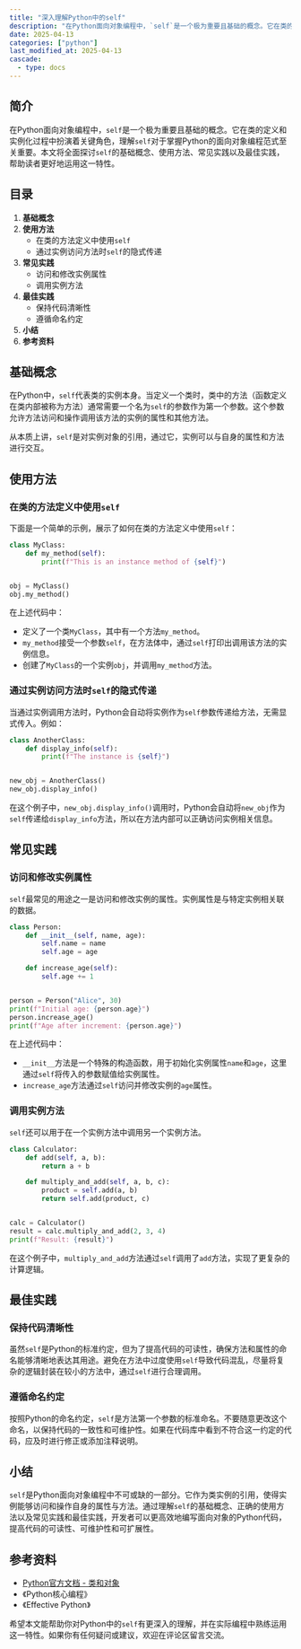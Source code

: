 ```yaml
---
title: "深入理解Python中的self"
description: "在Python面向对象编程中，`self`是一个极为重要且基础的概念。它在类的定义和实例化过程中扮演着关键角色，理解`self`对于掌握Python的面向对象编程范式至关重要。本文将全面探讨`self`的基础概念、使用方法、常见实践以及最佳实践，帮助读者更好地运用这一特性。"
date: 2025-04-13
categories: ["python"]
last_modified_at: 2025-04-13
cascade:
  - type: docs
---
```



## 简介
在Python面向对象编程中，`self`是一个极为重要且基础的概念。它在类的定义和实例化过程中扮演着关键角色，理解`self`对于掌握Python的面向对象编程范式至关重要。本文将全面探讨`self`的基础概念、使用方法、常见实践以及最佳实践，帮助读者更好地运用这一特性。

<!-- more -->
## 目录
1. **基础概念**
2. **使用方法**
    - 在类的方法定义中使用`self`
    - 通过实例访问方法时`self`的隐式传递
3. **常见实践**
    - 访问和修改实例属性
    - 调用实例方法
4. **最佳实践**
    - 保持代码清晰性
    - 遵循命名约定
5. **小结**
6. **参考资料**

## 基础概念
在Python中，`self`代表类的实例本身。当定义一个类时，类中的方法（函数定义在类内部被称为方法）通常需要一个名为`self`的参数作为第一个参数。这个参数允许方法访问和操作调用该方法的实例的属性和其他方法。

从本质上讲，`self`是对实例对象的引用，通过它，实例可以与自身的属性和方法进行交互。

## 使用方法
### 在类的方法定义中使用`self`
下面是一个简单的示例，展示了如何在类的方法定义中使用`self`：

```python
class MyClass:
    def my_method(self):
        print(f"This is an instance method of {self}")


obj = MyClass()
obj.my_method()
```

在上述代码中：
- 定义了一个类`MyClass`，其中有一个方法`my_method`。
- `my_method`接受一个参数`self`，在方法体中，通过`self`打印出调用该方法的实例信息。
- 创建了`MyClass`的一个实例`obj`，并调用`my_method`方法。

### 通过实例访问方法时`self`的隐式传递
当通过实例调用方法时，Python会自动将实例作为`self`参数传递给方法，无需显式传入。例如：

```python
class AnotherClass:
    def display_info(self):
        print(f"The instance is {self}")


new_obj = AnotherClass()
new_obj.display_info()
```

在这个例子中，`new_obj.display_info()`调用时，Python会自动将`new_obj`作为`self`传递给`display_info`方法，所以在方法内部可以正确访问实例相关信息。

## 常见实践
### 访问和修改实例属性
`self`最常见的用途之一是访问和修改实例的属性。实例属性是与特定实例相关联的数据。

```python
class Person:
    def __init__(self, name, age):
        self.name = name
        self.age = age

    def increase_age(self):
        self.age += 1


person = Person("Alice", 30)
print(f"Initial age: {person.age}")
person.increase_age()
print(f"Age after increment: {person.age}")
```

在上述代码中：
- `__init__`方法是一个特殊的构造函数，用于初始化实例属性`name`和`age`，这里通过`self`将传入的参数赋值给实例属性。
- `increase_age`方法通过`self`访问并修改实例的`age`属性。

### 调用实例方法
`self`还可以用于在一个实例方法中调用另一个实例方法。

```python
class Calculator:
    def add(self, a, b):
        return a + b

    def multiply_and_add(self, a, b, c):
        product = self.add(a, b)
        return self.add(product, c)


calc = Calculator()
result = calc.multiply_and_add(2, 3, 4)
print(f"Result: {result}")
```

在这个例子中，`multiply_and_add`方法通过`self`调用了`add`方法，实现了更复杂的计算逻辑。

## 最佳实践
### 保持代码清晰性
虽然`self`是Python的标准约定，但为了提高代码的可读性，确保方法和属性的命名能够清晰地表达其用途。避免在方法中过度使用`self`导致代码混乱，尽量将复杂的逻辑封装在较小的方法中，通过`self`进行合理调用。

### 遵循命名约定
按照Python的命名约定，`self`是方法第一个参数的标准命名。不要随意更改这个命名，以保持代码的一致性和可维护性。如果在代码库中看到不符合这一约定的代码，应及时进行修正或添加注释说明。

## 小结
`self`是Python面向对象编程中不可或缺的一部分。它作为类实例的引用，使得实例能够访问和操作自身的属性与方法。通过理解`self`的基础概念、正确的使用方法以及常见实践和最佳实践，开发者可以更高效地编写面向对象的Python代码，提高代码的可读性、可维护性和可扩展性。

## 参考资料
- [Python官方文档 - 类和对象](https://docs.python.org/3/tutorial/classes.html)
- 《Python核心编程》
- 《Effective Python》

希望本文能帮助你对Python中的`self`有更深入的理解，并在实际编程中熟练运用这一特性。如果你有任何疑问或建议，欢迎在评论区留言交流。  